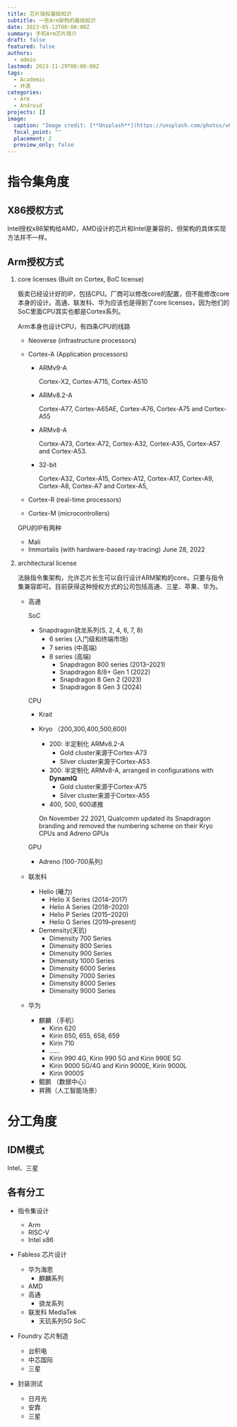 ```yaml
---
title: 芯片授权基础知识
subtitle: 一些Arm架构的基础知识
date: 2023-05-12T00:00:00Z
summary: 手机Arm芯片简介
draft: false
featured: false
authors:
  - admin
lastmod: 2023-11-29T00:00:00Z
tags:
  - Academic
  - 开源
categories:
  - Arm
  - Android
projects: []
image:
  caption: "Image credit: [**Unsplash**](https://unsplash.com/photos/vOTBmRh3-7I)"
  focal_point: ""
  placement: 2
  preview_only: false
---
```


# 指令集角度

## X86授权方式

Intel授权x86架构给AMD，AMD设计的芯片和Intel是兼容的，但架构的具体实现方法并不一样。

## Arm授权方式

1. core licenses (Built on Cortex, BoC license)

   贩卖已经设计好的IP，包括CPU。厂商可以修改core的配置，但不能修改core本身的设计。高通、联发科、华为应该也是得到了core licenses，因为他们的SoC里面CPU其实也都是Cortex系列。

   Arm本身也设计CPU，有四条CPU的线路

   * Neoverse (infrastructure processors)

   * Cortex-A (Application processors)

     * ARMv9-A

       Cortex-X2, Cortex-A715, Cortex-A510

     * ARMv8.2-A

        Cortex-A77, Cortex-A65AE, Cortex-A76, Cortex-A75 and Cortex-A55

     * ARMv8-A

        Cortex-A73, Cortex-A72, Cortex-A32, Cortex-A35, Cortex-A57 and Cortex-A53.

     * 32-bit

       Cortex-A32, Cortex-A15, Cortex-A12, Cortex-A17, Cortex-A9, Cortex-A8, Cortex-A7 and Cortex-A5, 

   * Cortex-R (real-time processors)

   * Cortex-M (microcontrollers)

   GPU的IP有两种

   * Mali
   * Immortalis (with hardware-based ray-tracing) June 28, 2022

2. architectural license

   法脉指令集架构，允许芯片长生可以自行设计ARM架构的core，只要与指令集兼容即可。目前获得这种授权方式的公司包括高通、三星、苹果、华为。

   * 高通

     SoC

     * Snapdragon骁龙系列(S, 2, 4, 6, 7, 8)
       * 6 series (入门级和终端市场)
       * 7 series (中高端)
       * 8 series (高端)
         - Snapdragon 800 series (2013–2021)
         - Snapdragon 8/8+ Gen 1 (2022)
         - Snapdragon 8 Gen 2 (2023)
         - Snapdragon 8 Gen 3 (2024)

     CPU

     * Krait

     * Kryo （200,300,400,500,600)

       * 200: 半定制化 ARMv8.2-A
         * Gold cluster来源于Cortex-A73
         * Silver cluster来源于Cortex-A53
       * 300: 半定制化 ARMv8-A, arranged in configurations with **DynamIQ**
         * Gold cluster来源于Cortex-A75
         * Silver cluster来源于Cortex-A55
       * 400, 500, 600递推

       On November 22 2021, Qualcomm updated its Snapdragon branding and removed the numbering scheme on their Kryo CPUs and Adreno GPUs

     GPU

     * Adreno (100-700系列)

   * 联发科

     * Helio (曦力)
       - Helio X Series (2014–2017)
       - Helio A Series (2018–2020)
       - Helio P Series (2015–2020)
       - Helio G Series (2019–present)
     * Demensity(天玑)
       - Dimensity 700 Series
       - Dimensity 800 Series
       - Dimensity 900 Series
       - Dimensity 1000 Series
       - Dimensity 6000 Series
       - Dimensity 7000 Series
       - Dimensity 8000 Series
       - Dimensity 9000 Series

   * 华为

     * 麒麟 （手机）
       - Kirin 620
       - Kirin 650, 655, 658, 659
       - Kirin 710
       - ......
       - Kirin 990 4G, Kirin 990 5G and Kirin 990E 5G
       - Kirin 9000 5G/4G and Kirin 9000E, Kirin 9000L
       - Kirin 9000S
     * 鲲鹏 （数据中心）
     * 昇腾（人工智能场景）

# 分工角度

## IDM模式

Intel、三星

## 各有分工

* 指令集设计
  * Arm
  * RISC-V
  * Intel x86

* Fabless 芯片设计
  * 华为海思
    * 麒麟系列
  * AMD
  * 高通
    * 骁龙系列
  * 联发科 MediaTek
    * 天玑系列5G SoC

* Foundry 芯片制造
  * 台积电
  * 中芯国际
  * 三星
* 封装测试
  * 日月光
  * 安靠
  * 三星


